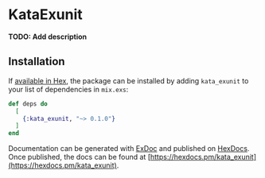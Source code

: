 # KataExunit

**TODO: Add description**

## Installation

If [available in Hex](https://hex.pm/docs/publish), the package can be installed
by adding `kata_exunit` to your list of dependencies in `mix.exs`:

```elixir
def deps do
  [
    {:kata_exunit, "~> 0.1.0"}
  ]
end
```

Documentation can be generated with [ExDoc](https://github.com/elixir-lang/ex_doc)
and published on [HexDocs](https://hexdocs.pm). Once published, the docs can
be found at [https://hexdocs.pm/kata_exunit](https://hexdocs.pm/kata_exunit).

